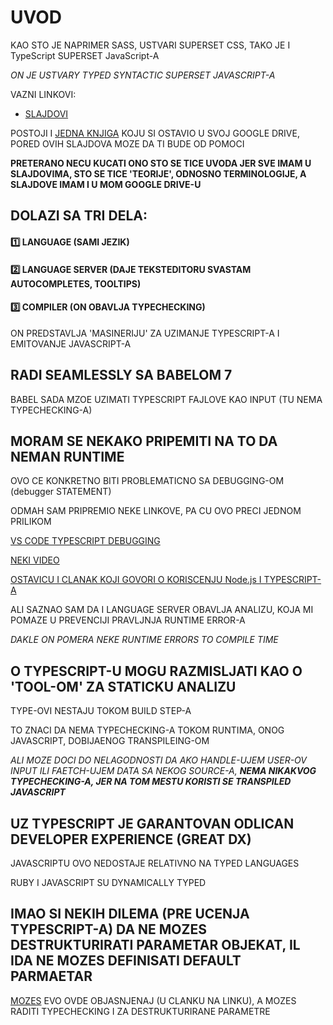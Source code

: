 # UVOD

KAO STO JE NAPRIMER SASS, USTVARI SUPERSET CSS, TAKO JE I TypeScript SUPERSET JavaScript-A

*ON JE USTVARY TYPED SYNTACTIC SUPERSET JAVASCRIPT-A*

VAZNI LINKOVI:

- [SLAJDOVI](https://drive.google.com/file/d/170oHzpLNeprUa-TMmOAnSU4caEFDSb3e/view)

POSTOJI I [JEDNA KNJIGA](https://basarat.gitbooks.io/typescript/) KOJU SI OSTAVIO U SVOJ GOOGLE DRIVE, PORED OVIH SLAJDOVA MOZE DA TI BUDE OD POMOCI

**PRETERANO NECU KUCATI ONO STO SE TICE UVODA JER SVE IMAM U SLAJDOVIMA, STO SE TICE 'TEORIJE', ODNOSNO TERMINOLOGIJE, A SLAJDOVE IMAM I U MOM GOOGLE DRIVE-U**

## DOLAZI SA TRI DELA:

#### :one: LANGUAGE (SAMI JEZIK)

#### :two: LANGUAGE SERVER (DAJE TEKSTEDITORU SVASTAM AUTOCOMPLETES, TOOLTIPS)

#### :three: COMPILER (ON OBAVLJA TYPECHECKING)

ON PREDSTAVLJA 'MASINERIJU' ZA UZIMANJE TYPESCRIPT-A I EMITOVANJE JAVASCRIPT-A

## RADI SEAMLESSLY SA BABELOM 7

BABEL SADA MZOE UZIMATI TYPESCRIPT FAJLOVE KAO INPUT (TU NEMA TYPECHECKING-A)

## MORAM SE NEKAKO PRIPEMITI NA TO DA NEMAN RUNTIME

OVO CE KONKRETNO BITI PROBLEMATICNO SA DEBUGGING-OM (debugger STATEMENT)

ODMAH SAM PRIPREMIO NEKE LINKOVE, PA CU OVO PRECI JEDNOM PRILIKOM

[VS CODE TYPESCRIPT DEBUGGING](https://code.visualstudio.com/docs/typescript/typescript-debugging)

[NEKI VIDEO](https://www.youtube.com/watch?v=Jhp3_VJVx2w)

[OSTAVICU I CLANAK KOJI GOVORI O KORISCENJU Node.js I TYPESCRIPT-A](https://medium.com/javascript-in-plain-english/typescript-with-node-and-express-js-why-when-and-how-eb6bc73edd5d)

ALI SAZNAO SAM DA I LANGUAGE SERVER OBAVLJA ANALIZU, KOJA MI POMAZE U PREVENCIJI PRAVLJNJA RUNTIME ERROR-A

*DAKLE ON POMERA NEKE RUNTIME ERRORS TO COMPILE TIME*

## O TYPESCRIPT-U MOGU RAZMISLJATI KAO O 'TOOL-OM' ZA STATICKU ANALIZU

TYPE-OVI NESTAJU TOKOM BUILD STEP-A

TO ZNACI DA NEMA TYPECHECKING-A TOKOM RUNTIMA, ONOG JAVASCRIPT, DOBIJAENOG TRANSPILEING-OM

*ALI MOZE DOCI DO NELAGODNOSTI DA AKO HANDLE-UJEM USER-OV INPUT ILI FAETCH-UJEM DATA SA NEKOG SOURCE-A, **NEMA NIKAKVOG TYPECHECKING-A, JER NA TOM MESTU KORISTI SE TRANSPILED JAVASCRIPT***

## UZ TYPESCRIPT JE GARANTOVAN ODLICAN DEVELOPER EXPERIENCE (GREAT DX)

JAVASCRIPTU OVO NEDOSTAJE RELATIVNO NA TYPED LANGUAGES

RUBY I JAVASCRIPT SU DYNAMICALLY TYPED

## IMAO SI NEKIH DILEMA (PRE UCENJA TYPESCRIPT-A) DA NE MOZES DESTRUKTURIRATI PARAMETAR OBJEKAT, IL IDA NE MOZES DEFINISATI DEFAULT PARMAETAR

[MOZES](https://mariusschulz.com/blog/typing-destructured-object-parameters-in-typescript) EVO OVDE OBJASNJENAJ (U CLANKU NA LINKU), A MOZES RADITI TYPECHECKING I ZA DESTRUKTURIRANE PARAMETRE
